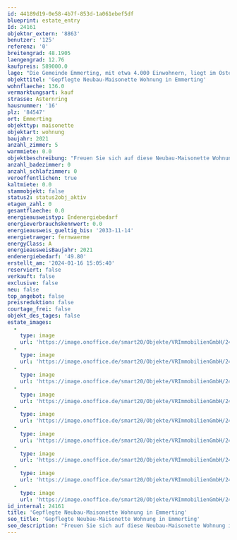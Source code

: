 ```yaml
---
id: 44189d19-0e58-4b7f-853d-1a061ebef5df
blueprint: estate_entry
Id: 24161
objektnr_extern: '8863'
benutzer: '125'
referenz: '0'
breitengrad: 48.1905
laengengrad: 12.76
kaufpreis: 589000.0
lage: "Die Gemeinde Emmerting, mit etwa 4.000 Einwohnern, liegt im Osten des Landkreises Altötting. \r\nEmmerting ist gut erreichbar über die St. 2108 und St. 2356 und liegt mitten im oberbayerischen Chemie-Dreieck. Die Wacker Chemie AG, OMV, Borealis, Chemiepark Gendorf, Alzchem sind einige große Betriebe. Diese werden auch von zahlreichen kleineren Firmen aus der Umgebung unterstützt.\r\nIm Ort  sind Ärzte, Supermärkte, Post, Banken, Handel, Apotheke, Handwerk, Bauhauptgewerbe, Energieversorgungsbetriebe und Dienstleistungsbetriebe vorhanden. Kindergarten und Grundschule können in Emmerting besucht werden, alle weiterführenden Schulen sind in den nahegelegenen Nachbarstädten. \r\n\r\nEine Anschlussmöglichkeit an das Bahnstreckennetz besteht über den Bahnhof Burgkirchen a.d. Alz in ca. 4 km Entfernung. Öffentliche Busverbindungen in die umliegenden Städte bzw. Gemeinden sind vorhanden. \r\n\r\nDie Umgebung bietet eine Vielzahl von Wiesen und Wäldern, die zum Entspannen, Wandern oder Radfahren einladen. Die Nähe zur Natur im Alztal  ermöglicht es Ihnen, die Vorzüge einer ruhigen und dennoch gut angebundenen Wohnlage zu genießen.\r\n\r\nIn nur ca. 7 km Entfernung befindet sich die Kreisstadt Altötting im Nordwesten.\r\nBurghausen ist in unmittelbarer Nähe, mit 1.051 Meter Länge hat die Stadt die längste Burg der Welt. Sie hat beste Einkaufsmöglichkeiten, eine sehr gute Infrastruktur, Ärzteschaft, Klinik, kulturelle Veranstaltungen, jegliche Möglichkeit der Freizeitgestaltung, Gastronomie, Grund- und weiterführende Schulen. Burghausen ist mit seiner modernen Infrastruktur der bedeutendste Standort des „ChemDelta Bavaria“, des bayerischen Chemiedreiecks. Die Stadt ist zudem berühmt durch die Jazzwochen.\r\nDie Landeshauptstadt München ist mittels Autobahn A94 in ca. 90 km erreichbar."
objekttitel: 'Gepflegte Neubau-Maisonette Wohnung in Emmerting'
wohnflaeche: 136.0
vermarktungsart: kauf
strasse: Asternring
hausnummer: '16'
plz: '84547'
ort: Emmerting
objekttyp: maisonette
objektart: wohnung
baujahr: 2021
anzahl_zimmer: 5
warmmiete: 0.0
objektbeschreibung: "Freuen Sie sich auf diese Neubau-Maisonette Wohnung in einer ruhigen Wohnsiedlung in Emmerting.\r\n\r\nDie familiäre Wohnanlage in Vollholzbauweise mit 4 Wohneinheiten befindet sich auf einem Grundstück mit 847 m² Fläche und wurde erst im Jahr 2023 fertiggestellt. \r\n\r\nAktuell ist die Wohnung vermietet. Aufgrund der Privatsphäre der Mieter verzichten wir auf Innenfotos. Aber freuen Sie sich auf diese moderne, sehr gepflegte Wohnung, wir vereinbaren gerne mit Ihnen einen Besichtigungstermin. \r\n\r\nDer Eingang der Wohnung ist im 1. Obergeschoss. Linkerhand vom Eingangsbereich befindet sich ein Garderobenbereich, sowie eine Gäste-Toilette, diese ist mit WC und bodentiefer Dusche ausgestattet.\r\nRechts gelangen Sie in den großzügigen Wohnbereich mit einer modern ausgestatteten und neuwertigen Küche. Enthalten sind ein BORA Glaskeramik-Kochfeld mit Induktion und Muldenlüftung, ein Siemens Geschirrspüler und Kühl-Gefrier-Kombination, sowie ein Backofen von Siemens.\r\nEine kleine Speis ist ebenfalls vorhanden. \r\nAuf dieser Etage haben Sie zudem einen Hauswirtschaftsraum in dem der Waschmaschinenanschluss untergebracht ist und ein Büro oder Gästezimmer. \r\nDer große Südbalkon ist vom Wohnzimmer zugänglich und lädt zu gemütlichen Stunden im Freien ein.\r\n\r\nÜber eine Treppe in der Diele gelangen Sie in das 2. Obergeschoss. HIer finden Sie drei Schlafzimmer vor. Das Elternschlafzimmer hat einen Ankleidebereich. Von einem Raum aus haben Sie einen kleinen Balkon, der nach Osten gerichtet ist. \r\nDas Designerbad im Obergeschoss ist mit Dusche, Badewanne, Toilette und Waschbecken ausgestattet. \r\nDie Zimmer im 2. Obergeschoss haben große Dachfenster mit elektrischen Rollos.\r\n\r\nIn allen Räumen wurden zeitlose Vinylböden verlegt, außer im Gäste WC und im Bad, diese stammen von der italienischen Designerfirma Makro. Die Sanitärfarbe ist weiß, Wand und Boden sind hell gespachtelt, nicht gefliest\r\n\r\nDie moderne Wohnanlage mit kfw 40 plus-Standard bietet: Dreifachverglaste Kunststofffenster mit elektrische Rollos. Fußbodenheizung mit Einzelraumthermostaten in allen Räumen. Zudem sind dezentrale Lüftungsgeräte eingebaut. Eine Videosprechanlage ergänzt das Angebot. Das Haus ist an das Fernwärmenetz angeschlossen. \r\n\r\nDas Haus ist nicht unterkellert.\r\n\r\nFür den Gemeinschaftsverbrauch wurde eine PV-Anlage mit 9,5 KW/P incl. Batteriespeicher 10KW/H installiert.\r\n\r\nZur Wohnung gehört ein Carport sowie ein Stellplatz.\r\n\r\nDas aktuelle monatliche Hausgeld beträgt € 300,00.\r\n\r\nFreuen Sie sich auf die Besichtigung!"
anzahl_badezimmer: 0
anzahl_schlafzimmer: 0
veroeffentlichen: true
kaltmiete: 0.0
stammobjekt: false
status2: status2obj_aktiv
etagen_zahl: 0
gesamtflaeche: 0.0
energieausweistyp: Endenergiebedarf
energieverbrauchskennwert: 0.0
energieausweis_gueltig_bis: '2033-11-14'
energietraeger: fernwaerme
energyClass: A
energieausweisBaujahr: 2021
endenergiebedarf: '49.80'
erstellt_am: '2024-01-16 15:05:40'
reserviert: false
verkauft: false
exclusive: false
neu: false
top_angebot: false
preisreduktion: false
courtage_frei: false
objekt_des_tages: false
estate_images:
  -
    type: image
    url: 'https://image.onoffice.de/smart20/Objekte/VRImmobilienGmbH/24161/bbd47936-972e-468a-b2ca-d13f99d5638f.jpg'
  -
    type: image
    url: 'https://image.onoffice.de/smart20/Objekte/VRImmobilienGmbH/24161/4e85d40e-626c-41d1-85b1-1231833c944a.jpg'
  -
    type: image
    url: 'https://image.onoffice.de/smart20/Objekte/VRImmobilienGmbH/24161/e3cd1da7-6378-43b6-a6f5-2a4b9c53f8af.jpg'
  -
    type: image
    url: 'https://image.onoffice.de/smart20/Objekte/VRImmobilienGmbH/24161/1fe908a7-9dda-4f1e-a442-a53ef950987c.jpg'
  -
    type: image
    url: 'https://image.onoffice.de/smart20/Objekte/VRImmobilienGmbH/24161/651eb039-5f9c-42f5-88e0-31519660efe4.jpg'
  -
    type: image
    url: 'https://image.onoffice.de/smart20/Objekte/VRImmobilienGmbH/24161/ce806785-1c36-4eb7-8106-ffe7e9c0c658.jpg'
  -
    type: image
    url: 'https://image.onoffice.de/smart20/Objekte/VRImmobilienGmbH/24161/5e35bfc3-e0be-4b56-8f65-6b59afa7a0c3.jpg'
  -
    type: image
    url: 'https://image.onoffice.de/smart20/Objekte/VRImmobilienGmbH/24161/679549db-abef-4886-b225-cd5d793f1a88.jpg'
  -
    type: image
    url: 'https://image.onoffice.de/smart20/Objekte/VRImmobilienGmbH/24161/f64424ef-59ec-4672-b5b2-44d1c6f27390.jpg'
id_internal: 24161
title: 'Gepflegte Neubau-Maisonette Wohnung in Emmerting'
seo_title: 'Gepflegte Neubau-Maisonette Wohnung in Emmerting'
seo_description: "Freuen Sie sich auf diese Neubau-Maisonette Wohnung in einer ruhigen Wohnsiedlung in Emmerting.\r\n\r\nDie familiäre Wohnanlage in Vollholzbauweise mit 4 Wohneinhe"
---
```

